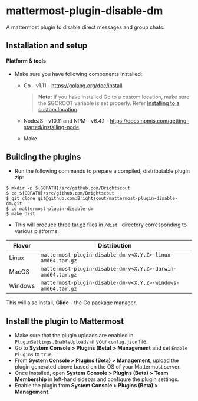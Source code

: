 # mattermost-plugin-disable-dm
A mattermost plugin to disable direct messages and group chats.

## Installation and setup
#### Platform & tools
- Make sure you have following components installed:

  * Go - v1.11 - https://golang.org/doc/install
    > **Note:** If you have installed Go to a custom location, make sure the $GOROOT variable is set properly. Refer [Installing to a custom location](https://golang.org/doc/install#install).

  * NodeJS - v10.11 and NPM - v6.4.1 - https://docs.npmjs.com/getting-started/installing-node

  * Make


## Building the plugins
- Run the following commands to prepare a compiled, distributable plugin zip:

```
$ mkdir -p ${GOPATH}/src/github.com/Brightscout
$ cd ${GOPATH}/src/github.com/Brightscout
$ git clone git@github.com:Brightscout/mattermost-plugin-disable-dm.git
$ cd mattermost-plugin-disable-dm
$ make dist
```


- This will produce three tar.gz files in `/dist ` directory corresponding to various platforms:

| Flavor  | Distribution |
|-------- | ------------ |
| Linux   | `mattermost-plugin-disable-dm-v<X.Y.Z>-linux-amd64.tar.gz`   |
| MacOS   | `mattermost-plugin-disable-dm-v<X.Y.Z>-darwin-amd64.tar.gz`  |
| Windows | `mattermost-plugin-disable-dm-v<X.Y.Z>-windows-amd64.tar.gz` |

This will also install, **Glide** - the Go package manager.

## Install the plugin to Mattermost
- Make sure that the plugin uploads are enabled in `PluginSettings.EnableUploads` in your `config.json` file.
- Go to **System Console > Plugins (Beta) > Management** and set `Enable Plugins` to `true`.
- From **System Console > Plugins (Beta) > Management**, upload the plugin generated above based on the OS of your Mattermost server.
- Once installed, open **System Console > Plugins (Beta) > Team Membership** in left-hand sidebar and configure the plugin settings.
- Enable the plugin from **System Console > Plugins (Beta) > Management**.
